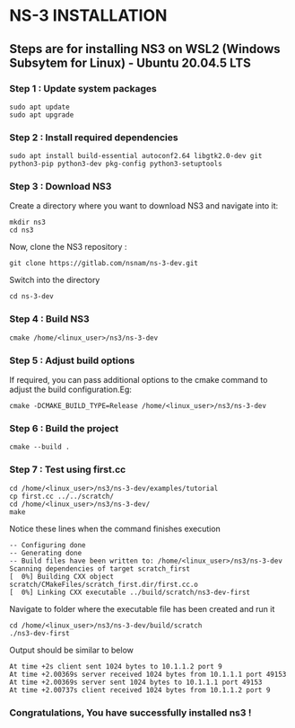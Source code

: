 # NS-3 INSTALLATION 
## Steps are for installing NS3 on WSL2 (Windows Subsytem for Linux) - Ubuntu 20.04.5 LTS

### Step 1 : Update system packages
``` 
sudo apt update
sudo apt upgrade
```
### Step 2 : Install required dependencies 
```
sudo apt install build-essential autoconf2.64 libgtk2.0-dev git python3-pip python3-dev pkg-config python3-setuptools
 ```
### Step 3 : Download NS3
Create a directory where you want to download NS3 and navigate into it:
```
mkdir ns3
cd ns3
```
Now, clone the NS3 repository :
```
git clone https://gitlab.com/nsnam/ns-3-dev.git
```
Switch into the directory
```
cd ns-3-dev
```
### Step 4 : Build NS3
```
cmake /home/<linux_user>/ns3/ns-3-dev
```

### Step 5 : Adjust build options
 If required, you can pass additional options to the cmake command to adjust the build configuration.Eg:
 ```
 cmake -DCMAKE_BUILD_TYPE=Release /home/<linux_user>/ns3/ns-3-dev
 ```
### Step 6 : Build the project
```
cmake --build .
```
### Step 7 : Test using first.cc
```
cd /home/<linux_user>/ns3/ns-3-dev/examples/tutorial
cp first.cc ../../scratch/
cd /home/<linux_user>/ns3/ns-3-dev/
make
```
Notice these lines when the command finishes execution
```
-- Configuring done
-- Generating done
-- Build files have been written to: /home/<linux_user>/ns3/ns-3-dev
Scanning dependencies of target scratch_first
[  0%] Building CXX object scratch/CMakeFiles/scratch_first.dir/first.cc.o
[  0%] Linking CXX executable ../build/scratch/ns3-dev-first
```
Navigate to folder where the executable file has been created and run it
```
cd /home/<linux_user>/ns3/ns-3-dev/build/scratch
./ns3-dev-first
```
Output should be similar to below
```
At time +2s client sent 1024 bytes to 10.1.1.2 port 9
At time +2.00369s server received 1024 bytes from 10.1.1.1 port 49153
At time +2.00369s server sent 1024 bytes to 10.1.1.1 port 49153
At time +2.00737s client received 1024 bytes from 10.1.1.2 port 9
```
### Congratulations, You have successfully installed ns3 !



